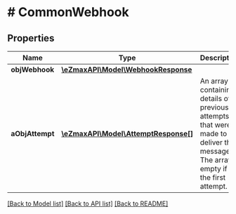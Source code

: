 # # CommonWebhook

## Properties

Name | Type | Description | Notes
------------ | ------------- | ------------- | -------------
**objWebhook** | [**\eZmaxAPI\Model\WebhookResponse**](WebhookResponse.md) |  | 
**aObjAttempt** | [**\eZmaxAPI\Model\AttemptResponse[]**](AttemptResponse.md) | An array containing details of previous attempts that were made to deliver the message. The array is empty if it&#39;s the first attempt. | 

[[Back to Model list]](../../README.md#documentation-for-models) [[Back to API list]](../../README.md#documentation-for-api-endpoints) [[Back to README]](../../README.md)


